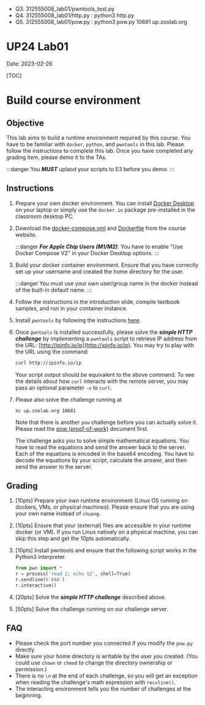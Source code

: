  
 * Q3. 312555008_lab01/pwntools_test.py
 * Q4. 312555008_lab01/http.py : python3 http.py
 * Q5. 312555008_lab01/pow.py : python3 pow.py 10681 up.zoolab.org

UP24 Lab01
==========

Date: 2023-02-26

[TOC]

# Build course environment

## Objective

This lab aims to build a runtime environment required by this course. You have to be familiar with `docker`, `python`, and `pwntools` in this lab. Please follow the instructions to complete this lab. Once you have completed any grading item, please demo it to the TAs.

:::danger
You ***MUST*** uplaod your scripts to E3 before you demo.
:::

## Instructions

1. Prepare your own docker environment. You can install [Docker Desktop](https://www.docker.com/products/docker-desktop/) on your laptop or simply use the `docker.io` package pre-installed in the classroom desktop PC.

1. Download the [docker-compose.yml](https://people.cs.nctu.edu.tw/~chuang/courses/unixprog/resources/debian/docker-compose.yml) and [Dockerfile](https://people.cs.nctu.edu.tw/~chuang/courses/unixprog/resources/debian/Dockerfile) from the course website.

   :::danger
   ***For Apple Chip Users (M1/M2)***: You have to enable "Use Docker Compose V2" in your Docker Desktop options.
   :::

1. Build your docker container environment. Ensure that you have correctly set up your username and created the home directory for the user.

   :::danger
   You must use your own user/group name in the docker instead of the built-in default name.
   :::

1. Follow the instructions in the introduction slide, compile textbook samples, and run in your container instance. 

1. Install `pwntools` by following the instructions [here](https://md.zoolab.org/s/EleTCdAQ5).

1. Once `pwntools` is installed successfully, please solve the ***simple HTTP challenge*** by implementing a `pwntools` script to retrieve IP address from the URL: [http://ipinfo.io/ip](http://ipinfo.io/ip). You may try to play with the URL using the command:

   ```sh
   curl http://ipinfo.io/ip
   ```

   Your script output should be equivalent to the above command. To see the details about how `curl` interacts with the remote server, you may pass an optional parameter `-v` to `curl`.

1. Please also solve the challenge running at 
   ```
   nc up.zoolab.org 10681
   ```
   Note that there is another `pow` challenge before you can actually solve it. Please read the [pow (proof-of-work)](https://md.zoolab.org/s/EHSmQ0szV) document first.

   The challenge asks you to solve simple mathematical equations. You have to read the equations and send the answer back to the server. Each of the equations is encoded in the base64 encoding. You have to decode the equations by your script, calculate the answer, and then send the answer to the server.

## Grading

1. [10pts] Prepare your own runtime environment (Linux OS running on dockers, VMs, or physical machines). Please ensure that you are using your own name instead of `chuang`.

1. [10pts] Ensure that your (external) files are accessible in your runtime docker (or VM). If you run Linux natively on a physical machine, you can skip this step and get the 10pts automatically.

1. [10pts] Install pwntools and ensure that the following script works in the Python3 interpreter.

   ```python
   from pwn import *
   r = process('read Z; echo $Z', shell=True)
   r.sendline(b'AAA')
   r.interactive()
   ```

1. [20pts] Solve the ***simple HTTP challenge*** described above.

1. [50pts] Solve the challenge running on our challenge server.


## FAQ
* Please check the port number you connected if you modify the `pow.py` directly.
* Make sure your home directory is writable by the user you created. (You could use `chown` or `chmod` to change the directory ownership or permission.)
* There is no `\n` at the end of each challenge, so you will get an exception when reading the challenge's math expression with `recvline()`.
* The interacting environment tells you the number of challenges at the beginning.
